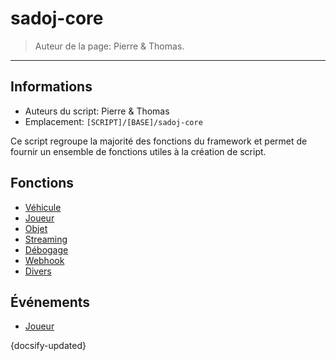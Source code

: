# sadoj-core

> Auteur de la page: Pierre & Thomas.

---

## Informations

* Auteurs du script: Pierre & Thomas
* Emplacement: `[SCRIPT]/[BASE]/sadoj-core`

Ce script regroupe la majorité des fonctions du framework et permet de fournir un ensemble de fonctions utiles à la création de script.

## Fonctions

* [Véhicule](life/dev/framework/sadoj-core/function/vehicle.md "Véhicule")
* [Joueur](life/dev/framework/sadoj-core/function/player.md "Joueur")
* [Objet](life/dev/framework/sadoj-core/function/objet.md "Objet")
* [Streaming](life/dev/framework/sadoj-core/function/streaming.md)
* [Débogage](life/dev/framework/sadoj-core/function/debug.md "Débogage")
* [Webhook](life/dev/framework/sadoj-core/function/webhook.md "Webhook")
* [Divers](life/dev/framework/sadoj-core/function/misc.md "Divers")

## Événements

* [Joueur](life/dev/framework/sadoj-core/events/player.md "Joueur")

{docsify-updated}